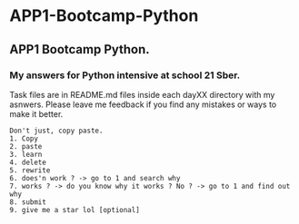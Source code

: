 # APP1-Bootcamp-Python

## APP1 Bootcamp Python. 
### My answers for Python intensive at school 21 Sber.


Task files are in README.md files inside each dayXX directory with my asnwers.
Please leave me feedback if you find any mistakes or ways to make it better.

```
Don't just, copy paste.
1. Copy
2. paste
3. learn
4. delete
5. rewrite
6. does'n work ? -> go to 1 and search why
7. works ? -> do you know why it works ? No ? -> go to 1 and find out why
8. submit
9. give me a star lol [optional]
```

